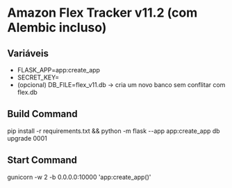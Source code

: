 # Amazon Flex Tracker v11.2 (com Alembic incluso)
## Variáveis
- FLASK_APP=app:create_app
- SECRET_KEY=<um valor forte>
- (opcional) DB_FILE=flex_v11.db  → cria um novo banco sem conflitar com flex.db

## Build Command
pip install -r requirements.txt && python -m flask --app app:create_app db upgrade 0001

## Start Command
gunicorn -w 2 -b 0.0.0.0:10000 'app:create_app()'
